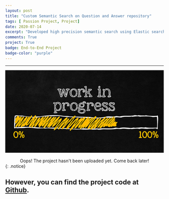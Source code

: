 ```yaml
---
layout: post
title: "Custom Semantic Search on Question and Answer repository"
tags: [ Passion Project, Project]
date: 2020-07-14
excerpt: "Developed high precision semantic search using Elastic search inverted indexing with BERT vectors and Universal Sentence Encoder transformer model (Tensorflow) on text corpus of Question-Answer repository and deployed using Docker."
comments: True
project: True
badge: End-to-End Project
badge-color: "purple"
---
```


---

![png](/assets/img/wip.jpg)
<center> Oops! The project hasn't been uploaded yet. Come back later! </center>
{: .notice}

## However, you can find the project code at [Github](https://github.com/Kau5h1K/CSS).
